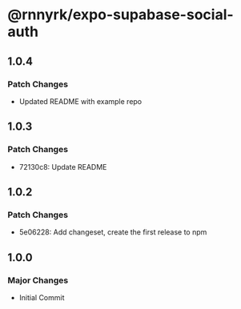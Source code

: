 # @rnnyrk/expo-supabase-social-auth

## 1.0.4

### Patch Changes

- Updated README with example repo

## 1.0.3

### Patch Changes

- 72130c8: Update README

## 1.0.2

### Patch Changes

- 5e06228: Add changeset, create the first release to npm

## 1.0.0

### Major Changes

- Initial Commit
